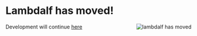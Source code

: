 Lambdalf has moved!
===================

Development will continue [here](https://github.com/lambdalf/lambdalf)
<img src="http://www.trasloedil.it/wp-content/uploads/2010/03/trasloco-casa.jpg" style="float: right" alt="lambdalf has moved" />
